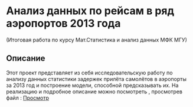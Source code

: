 # Анализ данных по рейсам в ряд аэропортов 2013 года
(Итоговая работа по курсу Мат.Статистика и анализ данных МФК МГУ)

## Описание
Этот проект представляет из себя исследовательскую работу по анализу данных
статистики задержек прилёта самолётов в аэропорты за 2013 год и построение модели,
способной предсказывать их.
На реализацию и подробное описание можно посмотреть , просмотрев файл :
[Просмотр](Копия_блокнота_"Анализ_данных_ipynb".ipynb)
